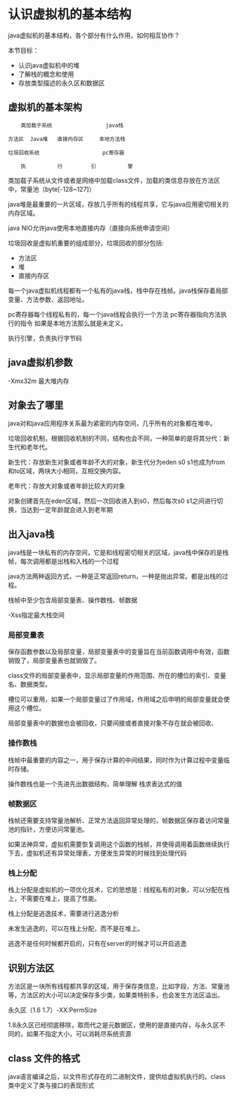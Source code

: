 # 认识虚拟机的基本结构

java虚拟机的基本结构，各个部分有什么作用，如何相互协作？

本节目标：
- 认识java虚拟机中的堆
- 了解栈的概念和使用
- 存放类型描述的永久区和数据区


## 虚拟机的基本架构

        类加载子系统                 java栈

    方法区  Java堆   直接内存区     本地方法栈

    垃圾回收系统                    pc寄存器

        执          行         引          擎


类加载子系统从文件或者是网络中加载class文件，加载的类信息存放在方法区中，常量池（byte[-128~127]）

java堆是最重要的一片区域，存放几乎所有的线程共享，它与java应用密切相关的内存区域。


java NIO允许java使用本地直接内存（直接向系统申请空间）

垃圾回收是虚拟机重要的组成部分，垃圾回收的部分包括:

- 方法区  
- 堆
- 直接内存区


每一个java虚拟机线程都有一个私有的java栈，栈中存在栈帧。java栈保存着局部变量、方法参数、返回地址。

pc寄存器每个线程私有的，每一个java线程会执行一个方法  pc寄存器指向方法执行的指令  如果是本地方法那么就是未定义。

执行引擎，负责执行字节码


## java虚拟机参数

-Xmx32m 最大堆内存

## 对象去了哪里

java对和java应用程序关系最为紧密的内存空间，几乎所有的对象都在堆中。

垃圾回收机制，根据回收机制的不同，结构也会不同，一种简单的是将其分代：新生代和老年代。

新生代：存放新生对象或者年龄不大的对象，新生代分为eden s0 s1也成为from和to区域，两块大小相同，互相交换内容。

老年代：存放大对象或者年龄比较大的对象


对象创建首先在eden区域，然后一次回收进入到s0，然后每次s0 s1之间进行切换，当达到一定年龄就会进入到老年期

## 出入java栈

java栈是一块私有的内存空间，它是和线程密切相关的区域，java栈中保存的是栈帧，每次调用都是出栈和入栈的一个过程

java方法两种返回方式，一种是正常返回return，一种是抛出异常。都是出栈的过程。

栈帧中至少包含局部变量表、操作数栈、帧数据

-Xss指定最大栈空间

### 局部变量表

保存函数参数以及局部变量，局部变量表中的变量旨在当前函数调用中有效，函数销毁了，局部变量表也就销毁了。


class文件的局部变量表中，显示局部变量的作用范围、所在的槽位的索引、变量名、数据类型。

槽位可以重用，如果一个局部变量过了作用域，作用域之后申明的局部变量就会使用这个槽位。

局部变量表中的数据也会被回收，只要间接或者直接对象不存在就会被回收、

### 操作数栈

栈帧中最重要的内容之一，用于保存计算的中间结果，同时作为计算过程中变量临时存储。

操作数栈也是一个先进先出数据结构，简单理解 栈求表达式的值


### 帧数据区

栈帧还需要支持常量池解析、正常方法返回异常处理的，帧数据区保存着访问常量池的指针，方便访问常量池。

如果法神异常，虚拟机需要恢复调用这个函数的栈帧，并使得调用着函数继续执行下去，虚拟机还有异常处理表，方便发生异常的时候找到处理代码

### 栈上分配

栈上分配是虚拟机的一项优化技术，它的思想是：线程私有的对象，可以分配在栈上，不需要在堆上，提高了性能。

栈上分配是逃逸技术，需要进行逃逸分析

未发生逃逸的，可以在栈上分配，而不是在堆上。

逃逸不是任何时候都开启的，只有在server的时候才可以开启逃逸

## 识别方法区

方法区是一块所有线程都共享的区域，用于保存类信息，比如字段，方法、常量池等，方法区的大小可以决定保存多少类，如果类特别多，也会发生方法区溢出。

永久区（1.6  1.7）-XX:PermSize

1.8永久区已经彻底移除，取而代之是元数据区，使用的是直接内存，与永久区不同的，如果不指定大小，可以消耗尽系统资源

## class 文件的格式

java语言编译之后，以文件形式存在的二进制文件，提供给虚拟机执行的。class类中定义了类与接口的表现形式

